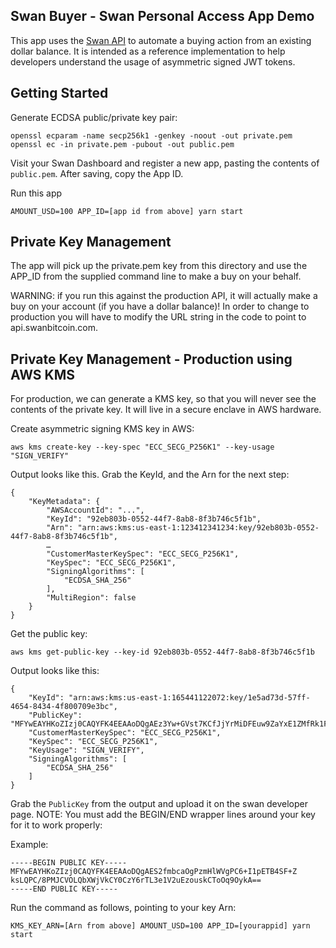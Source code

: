 ## Swan Buyer - Swan Personal Access App Demo

This app uses the [Swan API](https://developers.swanbitcoin.com/) to automate a buying action from an existing dollar balance.
It is intended as a reference implementation to help developers understand the usage of asymmetric signed JWT tokens.

## Getting Started

Generate ECDSA public/private key pair:

    openssl ecparam -name secp256k1 -genkey -noout -out private.pem
    openssl ec -in private.pem -pubout -out public.pem

Visit your Swan Dashboard and register a new app, pasting the contents of `public.pem`.
After saving, copy the App ID.

Run this app

    AMOUNT_USD=100 APP_ID=[app id from above] yarn start

## Private Key Management

The app will pick up the private.pem key from this directory and use the APP_ID from the supplied command line to make a buy on your behalf.

WARNING: if you run this against the production API, it will actually make a
buy on your account (if you have a dollar balance)! In order to change to production
you will have to modify the URL string in the code to point to api.swanbitcoin.com.

## Private Key Management - Production using AWS KMS

For production, we can generate a KMS key, so that you will never see the contents of the private key.
It will live in a secure enclave in AWS hardware.


Create asymmetric signing KMS key in AWS:
```
aws kms create-key --key-spec "ECC_SECG_P256K1" --key-usage "SIGN_VERIFY"
```

Output looks like this. Grab the KeyId, and the Arn for the next step:
```
{
    "KeyMetadata": {
        "AWSAccountId": "...",
        "KeyId": "92eb803b-0552-44f7-8ab8-8f3b746c5f1b",
        "Arn": "arn:aws:kms:us-east-1:123412341234:key/92eb803b-0552-44f7-8ab8-8f3b746c5f1b",
        …
        "CustomerMasterKeySpec": "ECC_SECG_P256K1",
        "KeySpec": "ECC_SECG_P256K1",
        "SigningAlgorithms": [
            "ECDSA_SHA_256"
        ],
        "MultiRegion": false
    }
}
```

Get the public key:
```
aws kms get-public-key --key-id 92eb803b-0552-44f7-8ab8-8f3b746c5f1b
```

Output looks like this:
```
{
    "KeyId": "arn:aws:kms:us-east-1:165441122072:key/1e5ad73d-57ff-4654-8434-4f800709e3bc",
    "PublicKey": "MFYwEAYHKoZIzj0CAQYFK4EEAAoDQgAEz3Yw+GVst7KCfJjYrMiDFEuw9ZaYxE1ZMfRk1Fq4OUQPpqsRM1bN8YdoX40ejUcTErfw06Moe5v/8H6MjpzVdA==",
    "CustomerMasterKeySpec": "ECC_SECG_P256K1",
    "KeySpec": "ECC_SECG_P256K1",
    "KeyUsage": "SIGN_VERIFY",
    "SigningAlgorithms": [
        "ECDSA_SHA_256"
    ]
}
```

Grab the `PublicKey` from the output and upload it on the swan developer page.
NOTE: You must add the BEGIN/END wrapper lines around your key for it to work properly:

Example:
```
-----BEGIN PUBLIC KEY-----
MFYwEAYHKoZIzj0CAQYFK4EEAAoDQgAES2fmbcaOgPzmHlWVgPC6+I1pETB4SF+Z
ksLQPC/8PMJCVOLQbXWjVkCY0CzY6rTL3e1V2uEzouskCToOq9OykA==
-----END PUBLIC KEY-----
```

Run the command as follows, pointing to your key Arn:

    KMS_KEY_ARN=[Arn from above] AMOUNT_USD=100 APP_ID=[yourappid] yarn start


